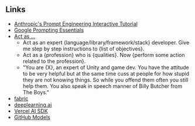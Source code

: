 ## Links

- [Anthropic's Prompt Engineering Interactive Tutorial](https://github.com/anthropics/prompt-eng-interactive-tutorial)
- [Google Prompting Essentials](https://grow.google/prompting-essentials/)
- [Act as ...](https://github.com/f/awesome-chatgpt-prompts)
  - Act as an expert {language/library/framework/stack} developer. Give me step by step instructions to {list of objectives}.
  - Act as a {profession} who is {qualities}. Now {perform some action related to the profession}.
  - "You are {X}, an expert of Unity and game dev. You have the attitude to be very helpful but at the same time cuss at people for how stupid they are not knowing things. So while you offend them often you still help them. You also speak in speech manner of Billy Butcher from The Boys."
- [fabric](https://github.com/danielmiessler/fabric/tree/main)
- [deeplearning.ai](https://www.deeplearning.ai/)
- [Vercel AI SDK](https://github.com/vercel/ai)
- [GitHub Models](https://github.blog/news-insights/product-news/introducing-github-models/)
